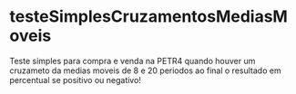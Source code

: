 # testeSimplesCruzamentosMediasMoveis
Teste simples para compra e venda na PETR4 
quando houver um cruzameto da medias moveis de 8 e 20 periodos
ao final o resultado em percentual se positivo ou negativo!
